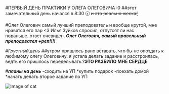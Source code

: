 #ПЕРВЫЙ ДЕНЬ ПРАКТИКИ У ОЛЕГА ОЛЕГОВИЧА :0
##этот замечательный день начался в 
    8:30 🕣 ~~и это реально жеска(~~


#Олег Олегович самый лучший преподователь и вообще крутой, мне нравятся его пар <3
Илья Зуйков спросил, отпутсят ли нас пораньше..ответ очевиден. ***Олег Олегович, самый правельный преподовател +реп!!!!***


#*Грустный день*
##утром пришлось рано вставать, что бы не опоздать к любимому олегу Олеговичу.
я устала делать задание и расстроилась, ведть его пришлось переделывать.?**ЭТО РАЗБИЛО МНЕ СЕРДЦЕ**

#***планы на день***
-сходить на УП 
*купить подарок 
-поехать домой  
*начать делать второе задание по УП 



![Image of cat](https://github.com/blademoon/Markdown/blob/main/Picture/cat.jpg)

